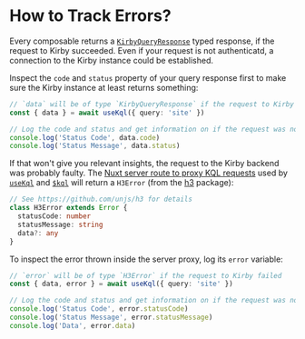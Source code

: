 # How to Track Errors?

Every composable returns a [`KirbyQueryResponse`](/api/types-query-response) typed response, if the request to Kirby succeeded. Even if your request is not authenticatd, a connection to the Kirby instance could be established.

Inspect the `code` and `status` property of your query response first to make sure the Kirby instance at least returns something:

```ts
// `data` will be of type `KirbyQueryResponse` if the request to Kirby itself succeeded
const { data } = await useKql({ query: 'site' })

// Log the code and status and get information on if the request was not authenticated
console.log('Status Code', data.code)
console.log('Status Message', data.status)
```

If that won't give you relevant insights, the request to the Kirby backend was probably faulty. The [Nuxt server route to proxy KQL requests](/guide/how-it-works) used by [`useKql`](/api/use-kql) and [`$kql`](/api/kql) will return a `H3Error` (from the [h3](https://github.com/unjs/h3) package):

```ts
// See https://github.com/unjs/h3 for details
class H3Error extends Error {
  statusCode: number
  statusMessage: string
  data?: any
}
```

To inspect the error thrown inside the server proxy, log its `error` variable:

```ts
// `error` will be of type `H3Error` if the request to Kirby failed
const { data, error } = await useKql({ query: 'site' })

// Log the code and status and get information on if the request was not authenticated
console.log('Status Code', error.statusCode)
console.log('Status Message', error.statusMessage)
console.log('Data', error.data)
```

